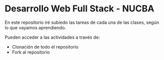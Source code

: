 # Desarrollo Web Full Stack - NUCBA
En este repositorio iré subiedo las tareas de cada una de las clases, según lo que vayamos aprendiendo.

Pueden acceder a las actividades a través de:
* Clonación de todo el repositorio
* Fork al repositorio
